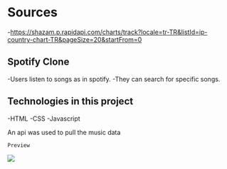 # Sources

-https://shazam.p.rapidapi.com/charts/track?locale=tr-TR&listId=ip-country-chart-TR&pageSize=20&startFrom=0

## Spotify Clone

-Users listen to songs as in spotify.
-They can search for specific songs.

## Technologies in this project

-HTML
-CSS
-Javascript

An api was used to pull the music data

`Preview`

![](screen.gif)
